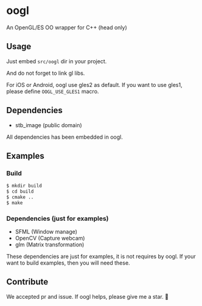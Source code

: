 # oogl

An OpenGL/ES OO wrapper for C++ (head only)

## Usage
Just embed `src/oogl` dir in your project.

And do not forget to link gl libs.

For iOS or Android, oogl use gles2 as default. If you want to use gles1, please define `OOGL_USE_GLES1` macro.

## Dependencies

* stb_image         (public domain)

All dependencies has been embedded in oogl.

## Examples

### Build

```bash
$ mkdir build
$ cd build
$ cmake ..
$ make
```

### Dependencies (just for examples)

* SFML      (Window manage)
* OpenCV    (Capture webcam)
* glm       (Matrix transformation)

These dependencies are just for examples, it is not requires by oogl.
If your want to build examples, then you will need these.

## Contribute

We accepted pr and issue. If oogl helps, please give me a star. 🎉